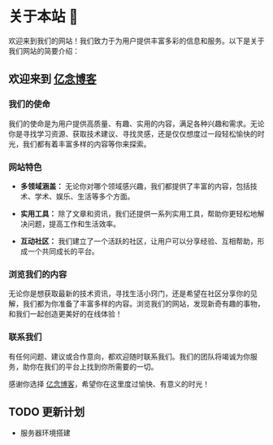 # 关于本站 :tada:

欢迎来到我们的网站！我们致力于为用户提供丰富多彩的信息和服务。以下是关于我们网站的简要介绍：

## 欢迎来到 [亿念博客](/)

### 我们的使命

我们的使命是为用户提供高质量、有趣、实用的内容，满足各种兴趣和需求。无论你是寻找学习资源、获取技术建议、寻找灵感，还是仅仅想度过一段轻松愉快的时光，我们都有着丰富多样的内容等你来探索。

### 网站特色

- **多领域涵盖：** 无论你对哪个领域感兴趣，我们都提供了丰富的内容，包括技术、学术、娱乐、生活等多个方面。

- **实用工具：** 除了文章和资讯，我们还提供一系列实用工具，帮助你更轻松地解决问题，提高工作和生活效率。

- **互动社区：** 我们建立了一个活跃的社区，让用户可以分享经验、互相帮助，形成一个共同成长的平台。

### 浏览我们的内容

无论你是想获取最新的技术资讯，寻找生活小窍门，还是希望在社区分享你的见解，我们都为你准备了丰富多样的内容。浏览我们的网站，发现新奇有趣的事物，和我们一起创造更美好的在线体验！

### 联系我们

有任何问题、建议或合作意向，都欢迎随时联系我们。我们的团队将竭诚为你服务，助你在我们的平台上找到你所需要的一切。

感谢你选择 [亿念博客](/)，希望你在这里度过愉快、有意义的时光！

## TODO 更新计划

- 服务器环境搭建